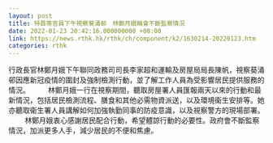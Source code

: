 ```yaml
---
layout: post
title: 特首等官員下午視察葵涌邨　林鄭月娥稱會不斷監察情況
date: 2022-01-23 20:42:16.000000000 +08:00
link: https://news.rthk.hk/rthk/ch/component/k2/1630214-20220123.htm
categories: rthk
---
```


行政長官林鄭月娥下午聯同政務司司長李家超和運輸及房屋局局長陳帆，視察葵涌邨因應新冠疫情的圍封及強制檢測行動，並了解工作人員為受影響居民提供服務的情況。
　　 
林鄭月娥一行在視察期間，聽取房屋署人員匯報兩天以來的行動和最新情況，包括居民檢測流程、膳食和其他必需物資派送，以及環境衞生安排等。她亦聽取衞生署人員講解如何加強執勤同事的防疫意識，以及視察警方的現場部署。
　　 
林鄭月娥衷心感謝居民配合行動，希望體諒行動的必要性。政府會不斷監察情況，加派更多人手，減少居民的不便和焦慮。
